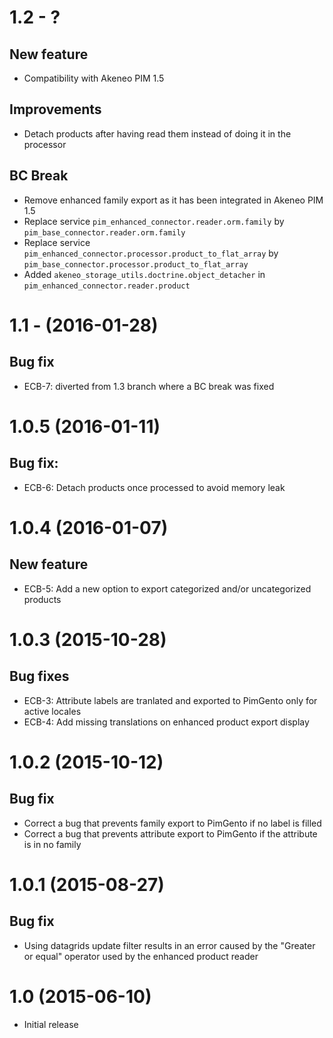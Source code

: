 # 1.2 - ?
## New feature
- Compatibility with Akeneo PIM 1.5

## Improvements
- Detach products after having read them instead of doing it in the processor

## BC Break
- Remove enhanced family export as it has been integrated in Akeneo PIM 1.5
- Replace service `pim_enhanced_connector.reader.orm.family` by `pim_base_connector.reader.orm.family`
- Replace service `pim_enhanced_connector.processor.product_to_flat_array` by `pim_base_connector.processor.product_to_flat_array`
- Added `akeneo_storage_utils.doctrine.object_detacher` in `pim_enhanced_connector.reader.product`


# 1.1 - (2016-01-28)
## Bug fix
- ECB-7: diverted from 1.3 branch where a BC break was fixed


# 1.0.5 (2016-01-11)
## Bug fix:
- ECB-6: Detach products once processed to avoid memory leak


# 1.0.4 (2016-01-07)
## New feature
- ECB-5: Add a new option to export categorized and/or uncategorized products


# 1.0.3 (2015-10-28)
## Bug fixes
- ECB-3: Attribute labels are tranlated and exported to PimGento only for active locales
- ECB-4: Add missing translations on enhanced product export display


# 1.0.2 (2015-10-12)
## Bug fix
- Correct a bug that prevents family export to PimGento if no label is filled
- Correct a bug that prevents attribute export to PimGento if the attribute is in no family


# 1.0.1 (2015-08-27)
## Bug fix
- Using datagrids update filter results in an error caused by the "Greater or equal" operator used by the enhanced product reader


# 1.0 (2015-06-10)
- Initial release
